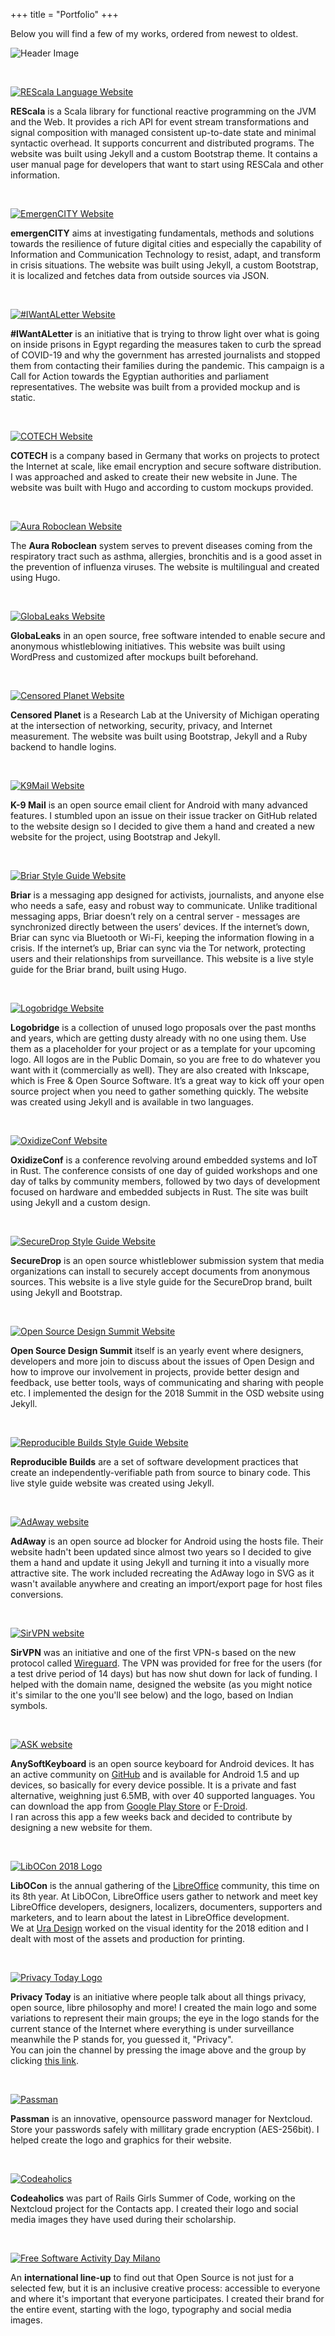 +++
title = "Portfolio"
+++

Below you will find a few of my works, ordered from newest to oldest.

![Header Image](/assets/img/portfolio/header.svg)

<br>

[![REScala Language Website](/assets/img/portfolio/rescala.jpg)](https://www.rescala-lang.com/)

**REScala** is a Scala library for functional reactive programming on the JVM and the Web. It provides a rich API for event stream transformations and signal composition with managed consistent up-to-date state and minimal syntactic overhead. It supports concurrent and distributed programs. The website was built using Jekyll and a custom Bootstrap theme. It contains a user manual page for developers that want to start using RESCala and other information.

<br>

[![EmergenCITY Website](/assets/img/portfolio/emergencity.jpg)](https://emergencity.de)

**emergenCITY** aims at investigating fundamentals, methods and solutions towards the resilience of future digital cities and especially the capability of Information and Communication Technology to resist, adapt, and transform in crisis situations. The website was built using Jekyll, a custom Bootstrap, it is localized and fetches data from outside sources via JSON.

<br>

[![#IWantALetter Website](/assets/img/portfolio/iwantaletter.jpg)](https://iwantaletter.org)

**#IWantALetter** is an initiative that is trying to throw light over what is going on inside prisons in Egypt regarding the measures taken to curb the spread of COVID-19 and why the government has arrested journalists and stopped them from contacting their families during the pandemic. This campaign is a Call for Action towards the Egyptian authorities and parliament representatives. The website was built from a provided mockup and is static.

<br>

[![COTECH Website](/assets/img/portfolio/cotech.jpg)](https://cotech.de/en)

**COTECH** is a company based in Germany that works on projects to protect the Internet at scale, like email encryption and secure software distribution. I was approached and asked to create their new website in June. The website was built with Hugo and according to custom mockups provided.

<br>

[![Aura Roboclean Website](/assets/img/portfolio/aura.jpg)](https://aura.al)

The **Aura Roboclean** system serves to prevent diseases coming from the respiratory tract such as asthma, allergies, bronchitis and is a good asset in the prevention of influenza viruses. The website is multilingual and created using Hugo.

<br>

[![GlobaLeaks Website](/assets/img/portfolio/globaleaks.jpg)](https://globaleaks.org)

**GlobaLeaks** in an open source, free software intended to enable secure and anonymous whistleblowing initiatives. This website was built using WordPress and customized after mockups built beforehand.

<br>

[![Censored Planet Website](/assets/img/portfolio/censoredplanet.jpg)](https://censoredplanet.org)

**Censored Planet** is a Research Lab at the University of Michigan operating at the intersection of networking, security, privacy, and Internet measurement. The website was built using Bootstrap, Jekyll and a Ruby backend to handle logins.

<br>

[![K9Mail Website](/assets/img/portfolio/k9mail.jpg)](https://k9mail.app)

**K-9 Mail** is an open source email client for Android with many advanced features. I stumbled upon an issue on their issue tracker on GitHub related to the website design so I decided to give them a hand and created a new website for the project, using Bootstrap and Jekyll.

<br>

[![Briar Style Guide Website](/assets/img/portfolio/briar-styleguide.jpg)](https://briar-styleguide.netlify.app)

**Briar** is a messaging app designed for activists, journalists, and anyone else who needs a safe, easy and robust way to communicate. Unlike traditional messaging apps, Briar doesn’t rely on a central server - messages are synchronized directly between the users’ devices. If the internet’s down, Briar can sync via Bluetooth or Wi-Fi, keeping the information flowing in a crisis. If the internet’s up, Briar can sync via the Tor network, protecting users and their relationships from surveillance.
This website is a live style guide for the Briar brand, built using Hugo.

<br>

[![Logobridge Website](/assets/img/portfolio/logobridge.jpg)](https://logobridge.co)

**Logobridge** is a collection of unused logo proposals over the past months and years, which are getting dusty already with no one using them. Use them as a placeholder for your project or as a template for your upcoming logo. All logos are in the Public Domain, so you are free to do whatever you want with it (commercially as well). They are also created with Inkscape, which is Free & Open Source Software. It’s a great way to kick off your open source project when you need to gather something quickly. The website was created using Jekyll and is available in two languages.

<br>

[![OxidizeConf Website](/assets/img/portfolio/oxidize-conf.jpg)](https://oxidizeconf.com)

**OxidizeConf** is a conference revolving around embedded systems and IoT in Rust. The conference consists of one day of guided workshops and one day of talks by community members, followed by two days of development focused on hardware and embedded subjects in Rust. The site was built using Jekyll and a custom design.

<br>

[![SecureDrop Style Guide Website](/assets/img/portfolio/securedrop-styleguide.jpg)](https://freedomofpress.github.io/securedrop-styleguide/)

**SecureDrop** is an open source whistleblower submission system that media organizations can install to securely accept documents from anonymous sources. This website is a live style guide for the SecureDrop brand, built using Jekyll and Bootstrap.

<br>

[![Open Source Design Summit Website](/assets/img/portfolio/osd-summit.jpg)](https://opensourcedesign.net/summit/)

**Open Source Design Summit** itself is an yearly event where designers, developers and more join to discuss about the issues of Open Design and how to improve our involvement in projects, provide better design and feedback, use better tools, ways of communicating and sharing with people etc. I implemented the design for the 2018 Summit in the OSD website using Jekyll.

<br>

[![Reproducible Builds Style Guide Website](/assets/img/portfolio/reproducible-builds.jpg)](https://reproducible-builds.org/style/)

**Reproducible Builds** are a set of software development practices that create an independently-verifiable path from source to binary code. This live style guide website was created using Jekyll.

<br>
   
[![AdAway website](/assets/img/portfolio/adaway.jpg)](https://adaway.org)

**AdAway** is an open source ad blocker for Android using the hosts file. Their website hadn't been updated since almost two years so I decided to give them a hand and update it using Jekyll and turning it into a visually more attractive site. The work included recreating the AdAway logo in SVG as it wasn't available anywhere and creating an import/export page for host files conversions.

<br>

[![SirVPN website](/assets/img/portfolio/sirvpn.png)](https://sirvpn.me)

**SirVPN** was an initiative and one of the first VPN-s based on the new protocol called [Wireguard](https://www.wireguard.com/). The VPN was provided for free for the users (for a test drive period of 14 days) but has now shut down for lack of funding. I helped with the domain name, designed the website (as you might notice it's similar to the one you'll see below) and the logo, based on Indian symbols.

<br>

[![ASK website](/assets/img/portfolio/ask-website.png)](https://anysoftkeyboard.github.io)

**AnySoftKeyboard** is an open source keyboard for Android devices. It has an active community on [GitHub](https://github.com/AnySoftKeyboard/AnySoftKeyboard) and is available for Android 1.5 and up devices, so basically for every device possible. It is a private and fast alternative, weighning just 6.5MB, with over 40 supported languages. You can download the app from [Google Play Store](https://play.google.com/store/apps/details?id=com.menny.android.anysoftkeyboard) or [F-Droid](https://f-droid.org/repository/browse/?fdid=com.menny.android.anysoftkeyboard).  
I ran across this app a few weeks back and decided to contribute by designing a new website for them.

<br>

[![LibOCon 2018 Logo](/assets/img/portfolio/libocon.png)](https://libocon.org/2018)

**LibOCon** is the annual gathering of the [LibreOffice](https://libreoffice.org) community, this time on its 8th year. At LibOCon, LibreOffice users gather to network and meet key LibreOffice developers, designers, localizers, documenters, supporters and marketers, and to learn about the latest in LibreOffice development.  
We at [Ura Design](https://ura.design) worked on the visual identity for the 2018 edition and I dealt with most of the assets and production for printing.

<br>

[![Privacy Today Logo](/assets/img/portfolio/privacy-today.png)](https://t.me/privacytoday)

**Privacy Today** is an initiative where people talk about all things privacy, open source, libre philosophy and more! I created the main logo and some variations to represent their main groups; the eye in the logo stands for the current stance of the Internet where everything is under surveillance meanwhile the P stands for, you guessed it, "Privacy".  
You can join the channel by pressing the image above and the group by clicking [this link](https://t.me/privacytoday).

<br>

[![Passman](/assets/img/portfolio/passman.jpg)](https://passman.cc)

**Passman** is an innovative, opensource password manager for Nextcloud. Store your passwords safely with millitary grade encryption (AES-256bit). I helped create the logo and graphics for their website.

<br>

[![Codeaholics](/assets/img/portfolio/codeaholics.jpg)](https://twitter.com/codeaholics_AL)

**Codeaholics** was part of Rails Girls Summer of Code, working on the Nextcloud project for the Contacts app. I created their logo and social media images they have used during their scholarship.

<br>

[![Free Software Activity Day Milano](/assets/img/portfolio/fsadmilano.jpg)](https://activitydaymilano2017.wikitolearn.events/)

An **international line-up** to find out that Open Source is not just for a selected few, but it is an inclusive creative process: accessible to everyone and where it's important that everyone participates. I created their brand for the entire event, starting with the logo, typography and social media images.
